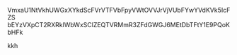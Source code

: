 VmxaU1NtVkhUWGxXYkdScFVrVTFVbFpyVWtOVVJrVjVUbFYwYVdKVk5IcFZS
bEYzVXpCT2RXRklWbWxSClZEQTVRMmR3ZFdGWGJ6MEtDbTFtY1E9PQoKbHFk

kkh